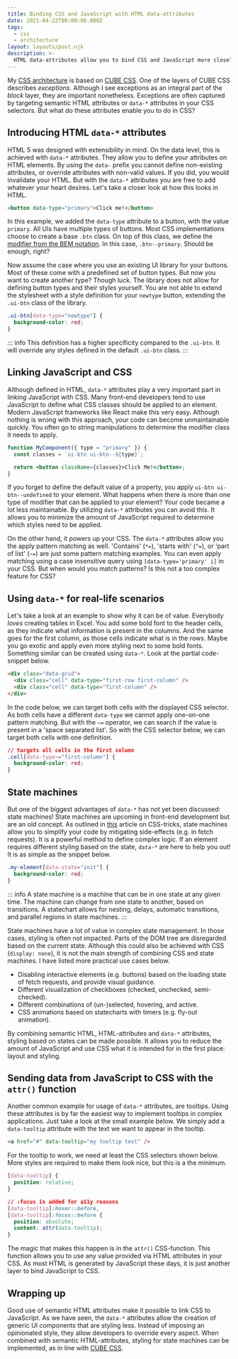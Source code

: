 ```yaml
---
title: Binding CSS and JavaScript with HTML data-attributes
date: 2021-04-22T00:00:00.000Z
tags:
  - css
  - architecture
layout: layouts/post.njk
description: >-
  HTML data-attributes allow you to bind CSS and JavaScript more closely to each other. By utilizing this type of attribute, you can reduce the amount of JavaScript required for styling, and move this responsibility back to CSS.
---
```


My [CSS architecture](/writing/my-css-architecture) is based on [CUBE CSS](https://cube.fyi). One of the layers of CUBE CSS describes _exceptions_. Although I see exceptions as an integral part of the _block_ layer, they are important nonetheless. Exceptions are often captured by targeting semantic HTML attributes or `data-*` attributes in your CSS selectors. But what do these attributes enable you to do in CSS?

## Introducing HTML `data-*` attributes

HTML 5 was designed with extensibility in mind. On the data level, this is achieved with `data-*` attributes. They allow you to define your attributes on HTML elements. By using the `data-` prefix you cannot define non-existing attributes, or override attributes with non-valid values. If you did, you would invalidate your HTML. But with the `data-*` attributes you are free to add whatever your heart desires. Let's take a closer look at how this looks in HTML.

```html
<button data-type="primary">Click me!</button>
```

In this example, we added the `data-type` attribute to a button, with the value `primary`. All UIs have multiple types of buttons. Most CSS implementations choose to create a base `.btn` class. On top of this class, we define the [modifier from the BEM notation](http://getbem.com/naming/). In this case, `.btn--primary`. Should be enough, right?

Now assume the case where you use an existing UI library for your buttons. Most of these come with a predefined set of button types. But now you want to create another type? Though luck. The library does not allow for defining button types and their styles yourself. You are not able to extend the stylesheet with a style definition for your `newtype` button, extending the `.ui-btn` class of the library.

```css
.ui-btn[data-type="newtype"] {
  background-color: red;
}
```

::: info
This definition has a higher specificity compared to the `.ui-btn`. It will override any styles defined in the default `.ui-btn` class.
:::

## Linking JavaScript and CSS

Although defined in HTML, `data-*` attributes play a very important part in linking JavaScript with CSS. Many front-end developers tend to use JavaScript to define what CSS classes should be applied to an element. Modern JavaScript frameworks like React make this very easy. Although nothing is wrong with this approach, your code can become unmaintainable quickly. You often go to string manipulations to determine the modifier class it needs to apply.

```jsx
function MyComponent({ type = "primary" }) {
  const classes = `ui-btn ui-btn--${type}`;

  return <button className={classes}>Click Me!</button>;
}
```

If you forget to define the default value of a property, you apply `ui-btn ui-btn--undefined` to your element. What happens when there is more than one type of modifier that can be applied to your element? Your code became a lot less maintainable. By utilizing `data-*` attributes you can avoid this. It allows you to minimize the amount of JavaScript required to determine which styles need to be applied.

On the other hand, it powers up your CSS. The `data-*` attributes allow you the apply pattern matching as well. 'Contains' (`*=`), 'starts with' (`^=`), or 'part of list' (`~=`) are just some pattern matching examples. You can even apply matching using a case insensitive query using `[data-type='primary' i]` in your CSS. But when would you match patterns? Is this not a too complex feature for CSS?

## Using `data-*` for real-life scenarios

Let's take a look at an example to show why it can be of value. Everybody _loves_ creating tables in Excel. You add some bold font to the header cells, as they indicate what information is present in the columns. And the same goes for the first column, as those cells indicate what is in the rows. Maybe you go exotic and apply even more styling next to some bold fonts. Something similar can be created using `data-*`. Look at the partial code-snippet below.

```html
<div class="data-grid">
  <div class="cell" data-type="first-row first-column" />
  <div class="cell" data-type="first-column" />
</div>
```

In the code below, we can target both cells with the displayed CSS selector. As both cells have a different `data-type` we cannot apply one-on-one pattern matching. But with the `~=` operator, we can search if the value is present in a 'space separated list'. So with the CSS selector below, we can target both cells with one definition.

```css
// targets all cells in the first column
.cell[data-type~="first-column"] {
  background-color: red;
}
```

## State machines

But one of the biggest advantages of `data-*` has not yet been discussed: state machines! State machines are upcoming in front-end development but are an old concept. As outlined in [this](https://www.smashingmagazine.com/2018/01/rise-state-machines/) article on CSS-tricks, state machines allow you to simplify your code by mitigating side-effects (e.g. in fetch requests). It is a powerful method to define complex logic. If an element requires different styling based on the state, `data-*` are here to help you out! It is as simple as the snippet below.

```css
.my-element[data-state="init"] {
  background-color: red;
}
```

::: info
A state machine is a machine that can be in one state at any given time. The machine can change from one state to another, based on transitions. A statechart allows for nesting, delays, automatic transitions, and parallel regions in state machines.
:::

State machines have a lot of value in complex state management. In those cases, styling is often not impacted. Parts of the DOM tree are disregarded based on the current state. Although this could also be achieved with CSS (`display: none`), it is not the main strength of combining CSS and state machines. I have listed more practical use cases below.

- Disabling interactive elements (e.g. buttons) based on the loading state of fetch requests, and provide visual guidance.
- Different visualization of checkboxes (checked, unchecked, semi-checked).
- Different combinations of (un-)selected, hovering, and active.
- CSS animations based on statecharts with timers (e.g. fly-out animation).

By combining semantic HTML, HTML-attributes and `data-*` attributes, styling based on states can be made possible. It allows you to reduce the amount of JavaScript and use CSS what it is intended for in the first place: layout and styling.

## Sending data from JavaScript to CSS with the `attr()` function

Another common example for usage of `data-*` attributes, are tooltips. Using these attributes is by far the easiest way to implement tooltips in complex applications. Just take a look at the small example below. We simply add a `data-tooltip` attribute with the text we want to appear in the tooltip.

```html
<a href="#" data-tooltip="my tooltip text" />
```

For the tooltip to work, we need at least the CSS selectors shown below. More styles are required to make them look nice, but this is a the minimum.

```css
[data-tooltip] {
  position: relative;
}

// :focus is added for a11y reasons
[data-tooltip]:hover::before,
[data-tooltip]:focus::before {
  position: absolute;
  content: attr(data-tooltip);
}
```

The magic that makes this happen is in the `attr()` CSS-function. This function allows you to use any value provided via HTML attributes in your CSS. As most HTML is generated by JavaScript these days, it is just another layer to bind JavaScript to CSS.

## Wrapping up

Good use of semantic HTML attributes make it possible to link CSS to JavaScript. As we have seen, the `data-*` attributes allow the creation of generic UI components that are styling less. Instead of imposing an opinionated style, they allow developers to override every aspect. When combined with semantic HTML-attributes, styling for state machines can be implemented, as in line with [CUBE CSS](https://cube.fyi).
